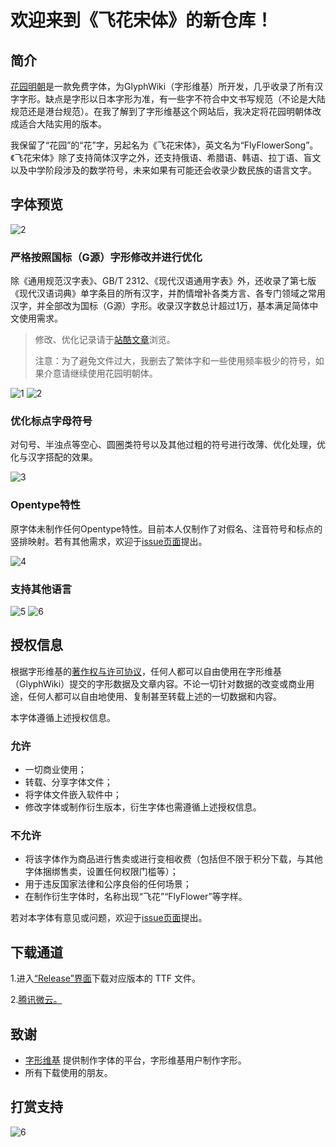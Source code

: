 # 欢迎来到《飞花宋体》的新仓库！


## 简介

[花园明朝](http://fonts.jp/hanazono/)是一款免费字体，为GlyphWiki（字形维基）所开发，几乎收录了所有汉字字形。缺点是字形以日本字形为准，有一些字不符合中文书写规范（不论是大陆规范还是港台规范）。在我了解到了字形维基这个网站后，我决定将花园明朝体改成适合大陆实用的版本。

我保留了“花园”的“花”字，另起名为《飞花宋体》，英文名为“FlyFlowerSong”。《飞花宋体》除了支持简体汉字之外，还支持俄语、希腊语、韩语、拉丁语、盲文以及中学阶段涉及的数学符号，未来如果有可能还会收录少数民族的语言文字。

## 字体预览

 ![2](image/封面.jpg)

### 严格按照国标（G源）字形修改并进行优化

除《通用规范汉字表》、GB/T 2312、《现代汉语通用字表》外，还收录了第七版《现代汉语词典》单字条目的所有汉字，并酌情增补各类方言、各专门领域之常用汉字，并全部改为国标（G源）字形。收录汉字数总计超过1万，基本满足简体中文使用需求。

> 修改、优化记录请于[站酷文章](https://www.zcool.com.cn/article/ZMTIzNjQyNA==.html)浏览。
> 
> 注意：为了避免文件过大，我删去了繁体字和一些使用频率极少的符号，如果介意请继续使用花园明朝体。

![1](image/介绍1.jpg)
![2](image/介绍2.jpg)

### 优化标点字母符号

对句号、半浊点等空心、圆圈类符号以及其他过粗的符号进行改薄、优化处理，优化与汉字搭配的效果。

![3](image/介绍3.jpg)

### Opentype特性
原字体未制作任何Opentype特性。目前本人仅制作了对假名、注音符号和标点的竖排映射。若有其他需求，欢迎于[issue页面](https://github.com/Skr-ZERO/FlyFlowerSong/issues)提出。

![4](image/介绍4.jpg)
 
### 支持其他语言
![5](image/介绍5.jpg)
![6](image/介绍6.jpg)

## 授权信息

根据字形维基的[著作权与许可协议](http://zhs.glyphwiki.org/wiki/GlyphWiki:%e8%91%97%e4%bd%9c%e6%9d%83%e4%b8%8e%e8%ae%b8%e5%8f%af%e5%8d%8f%e8%ae%ae)，任何人都可以自由使用在字形维基（GlyphWiki）提交的字形数据及文章内容。不论一切针对数据的改变或商业用途，任何人都可以自由地使用、复制甚至转载上述的一切数据和内容。

本字体遵循上述授权信息。

### 允许
- 一切商业使用；
- 转载、分享字体文件；
- 将字体文件嵌入软件中；
- 修改字体或制作衍生版本，衍生字体也需遵循上述授权信息。

### 不允许
- 将该字体作为商品进行售卖或进行变相收费（包括但不限于积分下载，与其他字体捆绑售卖，设置任何权限门槛等）；
- 用于违反国家法律和公序良俗的任何场景；
- 在制作衍生字体时，名称出现“飞花”“FlyFlower”等字样。

若对本字体有意见或问题，欢迎于[issue页面](https://github.com/Skr-ZERO/FlyFlowerSong/issues)提出。

## 下载通道

1.进入[“Release”界面](https://github.com/Skr-ZERO/FlyFlowerSong/releases)下载对应版本的 TTF 文件。

2.[腾讯微云。](https://share.weiyun.com/G0NHFyYh)

## 致谢

- [字形维基](http://zhs.glyphwiki.org/wiki/GlyphWiki:%e9%a6%96%e9%a1%b5) 提供制作字体的平台，字形维基用户制作字形。
- 所有下载使用的朋友。


## 打赏支持

![6](image/打赏.jpg)
